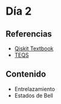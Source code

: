 # Día 2

## Referencias 

* [Qiskit Textbook](https://qiskit.org/textbook/preface.html)
* [TEQS](https://github.com/The-Eigensolvers/TEQS)

## Contenido

* Entrelazamiento
* Estados de Bell
